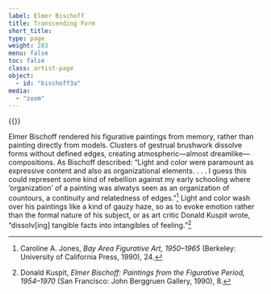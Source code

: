 ```yaml
---
label: Elmer Bischoff
title: Transcending Form
short_title:
type: page
weight: 283
menu: false
toc: false
class: artist-page
object:
  - id: "bischoff3a"
media:
  - "zoom"
---
```

{{<q-figure id="bischoff3a">}}

Elmer Bischoff rendered his figurative paintings from memory, rather than painting directly from models. Clusters of gestrual brushwork dissolve forms without defined edges, creating atmospheric—almost dreamlike—compositions. As Bischoff described: “Light and color were paramount as expressive content and also as organizational elements. . . . I guess this could represent some kind of rebellion against my early schooling where ‘organization’ of a painting was alwatys seen as an organization of countours, a continuity and relatedness of edges.”[^1] Light and color wash over his paintings like a kind of gauzy haze, so as to evoke emotion rather than the formal nature of his subject, or as art critic Donald Kuspit wrote, “dissolv\[ing\] tangible facts into intangibles of feeling.”[^2]

[^1]: Caroline A. Jones, *Bay Area Figurative Art, 1950–1965* (Berkeley: University of California Press, 1990), 24.

[^2]: Donald Kuspit, *Elmer Bischoff: Paintings from the Figurative Period, 1954–1970* (San Francisco: John Berggruen Gallery, 1990), 8.
